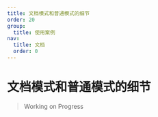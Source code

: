 ```yaml
---
title: 文档模式和普通模式的细节
order: 20
group:
  title: 使用案例
nav:
  title: 文档
  order: 0
---
```


# 文档模式和普通模式的细节

> Working on Progress
